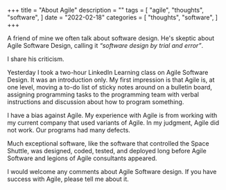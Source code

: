 +++
title = "About Agile"
description = ""
tags = [
    "agile",
    "thoughts",
    "software",
]
date = "2022-02-18"
categories = [
    "thoughts",
    "software",
]
+++

A friend of mine we often talk about software design. He's skeptic about Agile Software Design, calling it *“software design by trial and error”*.

I share his criticism.

Yesterday I took a two-hour LinkedIn Learning class on Agile Software Design. It was an introduction only. My first impression is that Agile is, at one level, moving a to-do list of sticky notes around on a bulletin board, assigning programming tasks to the programming team with verbal instructions and discussion about how to program something.

I have a bias against Agile. My experience with Agile is from working with my current company that used variants of Agile. In my judgment, Agile did not work. Our programs had many defects.

Much exceptional software, like the software that controlled the Space Shuttle, was designed, coded, tested, and deployed long before Agile Software and legions of Agile consultants appeared.

I would welcome any comments about Agile Software design. If you have success with Agile, please tell me about it.
